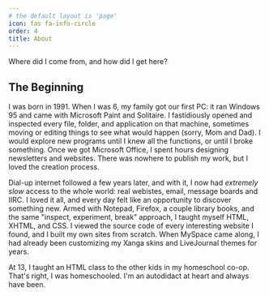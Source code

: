 ```yaml
---
# the default layout is 'page'
icon: fas fa-info-circle
order: 4
title: About
---
```


Where did I come from, and how did I get here?

## The Beginning

I was born in 1991. When I was 6, my family got our first PC: it ran Windows 95 and came with Microsoft Paint and Solitaire. I fastidiously opened and inspected every file, folder, and application on that machine, sometimes moving or editing things to see what would happen (sorry, Mom and Dad). I would explore new programs until I knew all the functions, or until I broke something. Once we got Microsoft Office, I spent hours designing newsletters and websites. There was nowhere to publish my work, but I loved the creation process.

Dial-up internet followed a few years later, and with it, I now had _extremely slow_ access to the whole world: real webistes, email, message boards and IIRC. I loved it all, and every day felt like an opportunity to discover something new. Armed with Notepad, Firefox, a couple library books, and the same "inspect, experiment, break" approach, I taught myself HTML, XHTML, and CSS. I viewed the source code of every interesting website I found, and I built my own sites from scratch. When MySpace came along, I had already been customizing my Xanga skins and LiveJournal themes for years.

At 13, I taught an HTML class to the other kids in my homeschool co-op. That's right, I was homeschooled. I'm an autodidact at heart and always have been.




